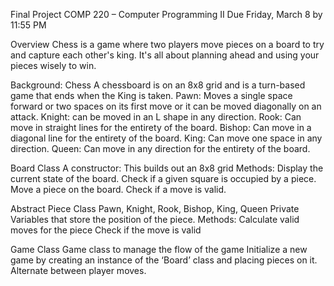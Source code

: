 Final Project 
COMP 220 – Computer Programming II 
Due Friday, March 8 by 11:55 PM 

Overview
Chess is a game where two players move pieces on a board to try and capture each other's king. It's all about planning ahead and using your pieces wisely to win.

Background: Chess
A chessboard is on an 8x8 grid and is a turn-based game that ends when the King is taken. 
Pawn: Moves a single space forward or two spaces on its first move or it can be moved diagonally on an attack. 
Knight: can be moved in an L shape in any direction. 
Rook: Can move in straight lines for the entirety of the board.
Bishop: Can move in a diagonal line for the entirety of the board. 
King: Can move one space in any direction.
Queen: Can move in any direction for the entirety of the board. 


Board Class
A constructor: This builds out an 8x8 grid 
Methods:
Display the current state of the board.
Check if a given square is occupied by a piece.
Move a piece on the board.
Check if a move is valid.

Abstract Piece Class
Pawn, Knight, Rook, Bishop, King, Queen
Private Variables that store the position of the piece.
Methods:
Calculate valid moves for the piece
Check if the move is valid 

Game Class
Game class to manage the flow of the game
Initialize a new game by creating an instance of the ‘Board’ class and placing pieces on it. 
Alternate between player moves.
